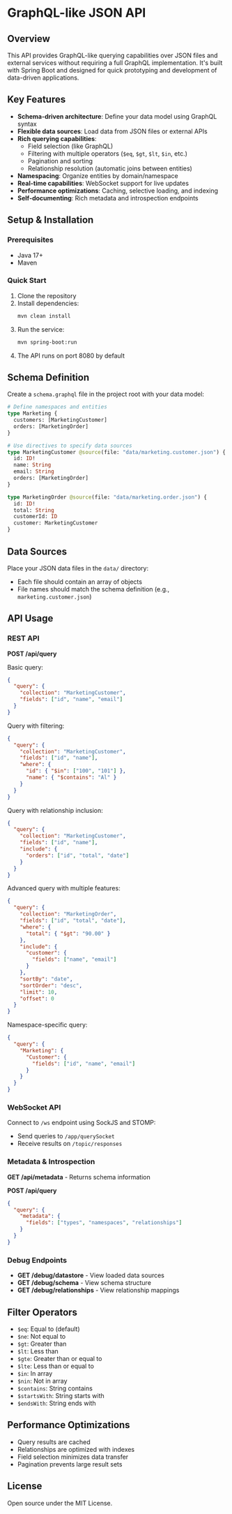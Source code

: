 # GraphQL-like JSON API

## Overview
This API provides GraphQL-like querying capabilities over JSON files and external services without requiring a full GraphQL implementation. It's built with Spring Boot and designed for quick prototyping and development of data-driven applications.

## Key Features
- **Schema-driven architecture**: Define your data model using GraphQL syntax
- **Flexible data sources**: Load data from JSON files or external APIs
- **Rich querying capabilities**:
  - Field selection (like GraphQL)
  - Filtering with multiple operators (`$eq`, `$gt`, `$lt`, `$in`, etc.)
  - Pagination and sorting
  - Relationship resolution (automatic joins between entities)
- **Namespacing**: Organize entities by domain/namespace
- **Real-time capabilities**: WebSocket support for live updates
- **Performance optimizations**: Caching, selective loading, and indexing
- **Self-documenting**: Rich metadata and introspection endpoints

## Setup & Installation

### Prerequisites
- Java 17+
- Maven

### Quick Start
1. Clone the repository
2. Install dependencies:
   ```bash
   mvn clean install
   ```
3. Run the service:
   ```bash
   mvn spring-boot:run
   ```
4. The API runs on port 8080 by default

## Schema Definition
Create a `schema.graphql` file in the project root with your data model:

```graphql
# Define namespaces and entities
type Marketing {
  customers: [MarketingCustomer]
  orders: [MarketingOrder]
}

# Use directives to specify data sources
type MarketingCustomer @source(file: "data/marketing.customer.json") {
  id: ID!
  name: String
  email: String
  orders: [MarketingOrder]
}

type MarketingOrder @source(file: "data/marketing.order.json") {
  id: ID!
  total: String
  customerId: ID
  customer: MarketingCustomer
}
```

## Data Sources
Place your JSON data files in the `data/` directory:
- Each file should contain an array of objects
- File names should match the schema definition (e.g., `marketing.customer.json`)

## API Usage

### REST API
**POST /api/query**

Basic query:
```json
{
  "query": {
    "collection": "MarketingCustomer",
    "fields": ["id", "name", "email"]
  }
}
```

Query with filtering:
```json
{
  "query": {
    "collection": "MarketingCustomer",
    "fields": ["id", "name"],
    "where": { 
      "id": { "$in": ["100", "101"] },
      "name": { "$contains": "Al" }
    }
  }
}
```

Query with relationship inclusion:
```json
{
  "query": {
    "collection": "MarketingCustomer",
    "fields": ["id", "name"],
    "include": {
      "orders": ["id", "total", "date"]
    }
  }
}
```

Advanced query with multiple features:
```json
{
  "query": {
    "collection": "MarketingOrder",
    "fields": ["id", "total", "date"],
    "where": {
      "total": { "$gt": "90.00" }
    },
    "include": {
      "customer": {
        "fields": ["name", "email"]
      }
    },
    "sortBy": "date",
    "sortOrder": "desc",
    "limit": 10,
    "offset": 0
  }
}
```

Namespace-specific query:
```json
{
  "query": {
    "Marketing": {
      "Customer": {
        "fields": ["id", "name", "email"]
      }
    }
  }
}
```

### WebSocket API
Connect to `/ws` endpoint using SockJS and STOMP:
- Send queries to `/app/querySocket`
- Receive results on `/topic/responses`

### Metadata & Introspection
**GET /api/metadata** - Returns schema information

**POST /api/query**
```json
{
  "query": {
    "metadata": {
      "fields": ["types", "namespaces", "relationships"]
    }
  }
}
```

### Debug Endpoints
- **GET /debug/datastore** - View loaded data sources
- **GET /debug/schema** - View schema structure
- **GET /debug/relationships** - View relationship mappings

## Filter Operators
- `$eq`: Equal to (default)
- `$ne`: Not equal to
- `$gt`: Greater than
- `$lt`: Less than
- `$gte`: Greater than or equal to
- `$lte`: Less than or equal to
- `$in`: In array
- `$nin`: Not in array
- `$contains`: String contains
- `$startsWith`: String starts with
- `$endsWith`: String ends with

## Performance Optimizations
- Query results are cached
- Relationships are optimized with indexes
- Field selection minimizes data transfer
- Pagination prevents large result sets

## License
Open source under the MIT License.
